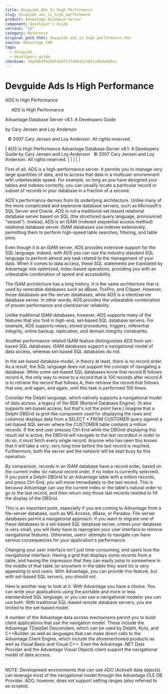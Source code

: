 ```yaml
---
title: Devguide Ads Is High Performance
slug: devguide_ads_is_high_performance
product: Advantage Database Server
component: Developer’s Guide
version: "12"
category: Reference
original_path_html: devguide_ads_is_high_performance.htm
source: Advantage CHM
tags:
  - devguide
  - developers-guide
checksum: 29a94bdfb109fa69713f4d4432163ca3bda826cc
---
```


# Devguide Ads Is High Performance

ADS Is High Performance

     ADS Is High Performance

Advantage Database Server v8.1: A Developers Guide

by Cary Jensen and Loy Anderson

  © 2007 Cary Jensen and Loy Anderson. All rights reserved.

| ADS Is High Performance  Advantage Database Server v8.1: A Developers Guide  by Cary Jensen and Loy Anderson    © 2007 Cary Jensen and Loy Anderson. All rights reserved. |  |  |  |  |

First of all, ADS is a high-performance server. It permits you to manage very large quantities of data, and to access that data in a multiuser environment with unbelievable speed. For example, so long as you have designed your tables and indexes correctly, you can usually locate a particular record or subset of records in your database in a fraction of a second.

ADS's performance derives from its underlying architecture. Unlike many of the more complicated and expensive database servers, such as Microsoft's SQL Server and Oracle, ADS is not a traditional set-based relational database server based on SQL (the structured query language, pronounced "sequel"). Instead, ADS is an ISAM (indexed sequential access method) relational database server. ISAM databases use indexes extensively, permitting them to perform high-speed table searches, filtering, and table joins.

Even though it is an ISAM server, ADS provides extensive support for the SQL language. Indeed, with ADS you can use the industry standard SQL language to perform almost any task related to the management of your data. When it comes to data access, these SQL statements are translated by Advantage into optimized, index-based operations, providing you with an unbeatable combination of speed and accessibility.

The ISAM architecture has a long history. It is the same architecture that is used by venerable databases such as dBase, FoxPro, and Clipper. However, those databases are file-server databases, while ADS is a client/server database server. In other words, ADS provides the unbeatable combination of proven performance and client/server reliability.

Unlike traditional ISAM databases, however, ADS supports many of the features that you find in high-end, set-based SQL database servers. For example, ADS supports views, stored procedures, triggers, referential integrity, online backup, replication, and domain integrity constraints.

Another performance-related ISAM feature distinguishes ADS from set-based SQL databases. ISAM databases support a navigational model of data access, whereas set-based SQL databases do not.

In the set-based database model, in theory at least, there is no record order. As a result, the SQL language does not support the concept of navigating a database. While some set-based SQL databases know that record B follows record A, the only way to move to a record that is 100 records after record A is to retrieve the record that follows A, then retrieve the record that follows that one, and again, and again, until this task is performed 100 times.

Consider the Delphi language, which natively supports a navigational model of data access, a legacy of the BDE (Borland Database Engine). (It also supports set-based access, but that's not the point here.) Imagine that a Delphi DBGrid (a grid-like component used for displaying the rows and columns) displays data from a SELECT \* FROM CUSTOMER query against a set-based SQL server where the CUSTOMER table contains a million records. If the end user presses Ctrl-End while the DBGrid displaying this result set is active, the DBGrid will navigate to the last recordbut in order to do so, it must fetch every single record. Anyone who has seen this knows that it will take a very, very long time before the last record is reached. Furthermore, both the server and the network will be kept busy by this operation.

By comparison, records in an ISAM database have a record order, based on the current index (or natural record order, if no index is currently selected). If you point a Delphi DBGrid to an Advantage table with a million records, and press Ctrl-End, you will move immediately to the last record. This is because Advantage can use the current index or the table's natural order to go to the last record, and then return only those last records needed to fill the display of the DBGrid.

This is an important point, especially if you are coming to Advantage from a file-server database, such as MS Access, dBase, or Paradox. File-server databases permit a navigational approach. If you want to migrate one of these databases to a set-based SQL database server, unless your database is very small, you will likely have to reprogram your user interface to remove navigational features. Otherwise, users' attempts to navigate can have serious consequences for your application's performance.

Changing your user interface isn't just time-consuming; end users love the navigational interface. Having a grid that displays some records from a table, and having the impression that they can easily jump to somewhere in the middle of that table (or anywhere in the table they want to) is very appealing to end users. With Advantage, you can provide this feature, but with set-based SQL servers, you should not.

Here is another way to look at it. With Advantage you have a choice. You can write your applications using the portable and more or less standardized SQL language, or you can use a navigational modelor you can use both. With traditional SQL-based remote database servers, you are limited to the set-based model.

A number of the Advantage data access mechanisms permit you to build client applications that use the navigation model. These include the Advantage TDataSet Descendant, which can be used by Delphi, Kylix, and C++Builder, as well as languages that can make direct calls to the Advantage Client Engine, which include the aforementioned products as well as Visual Basic and Visual C++. Even the Advantage .NET Data Provider and the Advantage Visual Objects client support the navigational model of data access.

   
NOTE: Development environments that can use ADO (ActiveX data objects) can leverage most of the navigational model through the Advantage OLE DB Provider. ADO, however, does not support setting ranges (also referred to as scopes).
